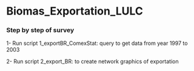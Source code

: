 # Biomas_Exportation_LULC

### Step by step of survey 

1- Run script 1_exportBR_ComexStat:  query to get data from year 1997 to 2003

2- Run script 2_export_BR: to create network graphics of exportation 